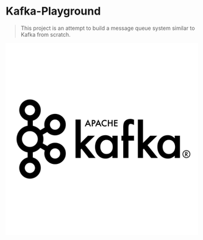 # Kafka-Playground

> This project is an attempt to build a message queue system similar to Kafka from scratch.

![Apache-Kafka-icon](/project_photos/apache-kafka.png)